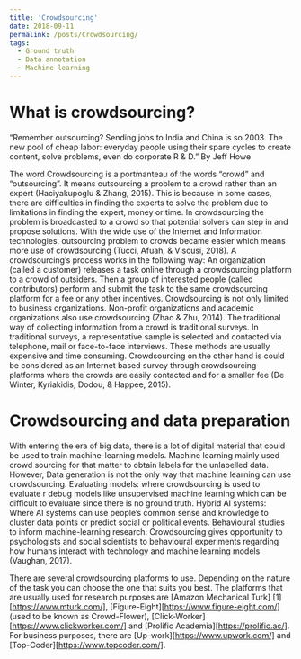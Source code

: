 ```yaml
---
title: 'Crowdsourcing'
date: 2018-09-11
permalink: /posts/Crowdsourcing/
tags:
  - Ground truth
  - Data annotation
  - Machine learning
---
```


What is crowdsourcing?
======
“Remember outsourcing? Sending jobs to India and China is so 2003. The new pool of cheap labor: everyday people using their spare cycles to create content, solve problems, even do corporate R & D.” By Jeff Howe



The word Crowdsourcing is a portmanteau of the words “crowd” and “outsourcing”. It means outsourcing a problem to a crowd rather than an expert (Haciyakupoglu & Zhang, 2015).  This is because in some cases, there are difficulties in finding the experts to solve the problem due to limitations in finding the expert, money or time. In crowdsourcing the problem is broadcasted to a crowd so that potential solvers can step in and propose solutions. With the wide use of the Internet and Information technologies, outsourcing problem to crowds became easier which means more use of crowdsourcing (Tucci, Afuah, & Viscusi, 2018).  A crowdsourcing’s process works in the following way: An organization (called a customer) releases a task online through a crowdsourcing platform to a crowd of outsiders. Then a group of interested people (called contributors) perform and submit the task to the same crowdsourcing platform for a fee or any other incentives. Crowdsourcing is not only limited to business organizations. Non-profit organizations and academic organizations also use crowdsourcing (Zhao & Zhu, 2014). The traditional way of collecting information from a crowd is traditional surveys. In traditional surveys, a representative sample is selected and contacted via telephone, mail or face-to-face interviews. These methods are usually expensive and time consuming. Crowdsourcing on the other hand is could be considered as an Internet based survey through crowdsourcing platforms where the crowds are easily contacted and for a smaller fee (De Winter, Kyriakidis, Dodou, & Happee, 2015).

Crowdsourcing and data preparation
==================================
With entering the era of big data, there is a lot of digital material that could be used to train machine-learning models. Machine learning mainly used crowd sourcing for that matter to obtain labels for the unlabelled data. However, Data generation is not the only way that machine learning can use crowdsourcing. Evaluating models: where crowdsourcing is used to evaluate r debug models like unsupervised machine learning which can be difficult to evaluate since there is no ground truth. Hybrid AI systems: Where AI systems can use people’s common sense and knowledge to cluster data points or predict social or political events.  Behavioural studies to inform machine-learning research: Crowdsourcing gives opportunity to psychologists and social scientists to behavioural experiments regarding how humans interact with technology and machine learning models (Vaughan, 2017).

There are several crowdsourcing platforms to use. Depending on the nature of the task you can choose the one that suits you best.  The platforms that are usually used for research purposes are [Amazon Mechanical Turk] [1][https://www.mturk.com/], [Figure-Eight][https://www.figure-eight.com/]
(used to be known as Crowd-Flower), [Click-Worker][https://www.clickworker.com/] and [Prolific Academia][https://prolific.ac/]. For business purposes, there are [Up-work][https://www.upwork.com/] and [Top-Coder][https://www.topcoder.com/].
